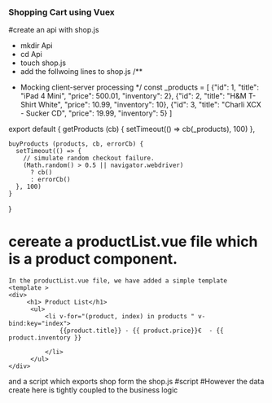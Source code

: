 ### Shopping Cart using Vuex
#create an api with shop.js 
- mkdir Api 
- cd Api 
- touch shop.js 
- add the follwoing lines to shop.js 
/**
 * Mocking client-server processing
 */
const _products = [
    {"id": 1, "title": "iPad 4 Mini", "price": 500.01, "inventory": 2},
    {"id": 2, "title": "H&M T-Shirt White", "price": 10.99, "inventory": 10},
    {"id": 3, "title": "Charli XCX - Sucker CD", "price": 19.99, "inventory": 5}
  ]
  
  export default {
    getProducts (cb) {
      setTimeout(() => cb(_products), 100)
    },
  
    buyProducts (products, cb, errorCb) {
      setTimeout(() => {
        // simulate random checkout failure.
        (Math.random() > 0.5 || navigator.webdriver)
          ? cb()
          : errorCb()
      }, 100)
    }
  }
# cereate a productList.vue file which is a product component. 
    In the productList.vue file, we have added a simple template 
    <template >
    <div>
         <h1> Product List</h1>    
          <ul>
              <li v-for="(product, index) in products " v-bind:key="index">
                  {{product.title}} - {{ product.price}}€  - {{ product.inventory }}

              </li>
          </ul>
    </div>
</template>
and a script which exports shop form the shop.js 
#script 
<script>
import shop from '@/Api/shop';
export default {
   
    data(){
        return {
            products: [ ]
        }
    },
    created(){
        shop.getProducts(products=>{
            this.products =products;
        });
    }

};
</script>
#However the data create here is tightly coupled to the business logic
